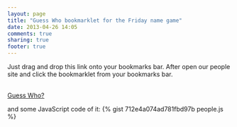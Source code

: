 ```yaml
---
layout: page
title: "Guess Who bookmarklet for the Friday name game"
date: 2013-04-26 14:05
comments: true
sharing: true
footer: true
---
```



Just drag and drop this link onto your bookmarks bar. After open our people site and click the bookmarklet from your bookmarks bar.

<br />
<a markdown="0" href="javascript:void(function(){var v=&quot;1.3.2&quot;;var correct=0;if(window.jQuery===undefined||window.jQuery.fn.jquery&lt;v){var done=false;var script=document.createElement(&quot;script&quot;);script.src=&quot;http://ajax.googleapis.com/ajax/libs/jquery/&quot;+v+&quot;/jquery.min.js&quot;;script.onload=script.onreadystatechange=function(){if(!done&amp;&amp;(!this.readyState||this.readyState==&quot;loaded&quot;||this.readyState==&quot;complete&quot;)){done=true;initMyBookmarklet();}};document.getElementsByTagName(&quot;head&quot;)[0].appendChild(script);}else{initMyBookmarklet();}function getRandomStylighter(people){var number=Math.floor((Math.random()*people.length)+1);return people[number]}function initMyBookmarklet(){(window.myBookmarklet=function(){var people=$('.thumbnail');var stylighter=getRandomStylighter(people);$('#wikiframe').remove();$('body').append(&quot;&lt;div id='wikiframe'&gt;&lt;div id='wikiframe_veil' style=''&gt;&lt;p&gt;Loading...&lt;/p&gt;&lt;/div&gt;\n&lt;div id=\&quot;stylighter\&quot;&gt;&quot;+$(stylighter).html()+&quot; &lt;/div&gt;\n&lt;style type='text/css'&gt;\n.container {display: none}#wikiframe_veil { display: none; position: fixed; width: 100%; height: 100%; top: 0; left: 0; background-color: rgba(255,255,255,.25); cursor: pointer; z-index: 900; } \n       #wikiframe_veil p { color: black; font: normal normal bold 20px/20px Helvetica, sans-serif; position: absolute; top: 50%; left: 50%; width: 10em; margin: -10px auto 0 -5em; text-align: center; } \n       #wikiframe #stylighter { display: none; position: fixed; top: 10%; left: 40%; width: 250px; z-index: 999; border: 10px solid rgba(0,0,0,.5); margin: -5px 0 0 -5px; background-color: white; } #wikiframe #stylighter h2 {display: none} \n&lt;/style&gt;\n&lt;/div&gt;&quot;);$('#wikiframe #stylighter').slideDown(500);setTimeout(function(){var name=prompt(&quot;Please enter the name of Stylighter&quot;,&quot;&quot;);if(name==$('#wikiframe #stylighter h2').text().split(' ')[0]){correct++;alert('Yes you\'re right. It\'s '+$('#wikiframe #stylighter h2').text());}else{alert('No,sorry, it\'s '+$('#wikiframe #stylighter h2').text());}initMyBookmarklet();},3000);})();}})();">Guess Who?</a>
<br />

and some JavaScript code of it:
{% gist 712e4a074ad781fbd97b people.js %}